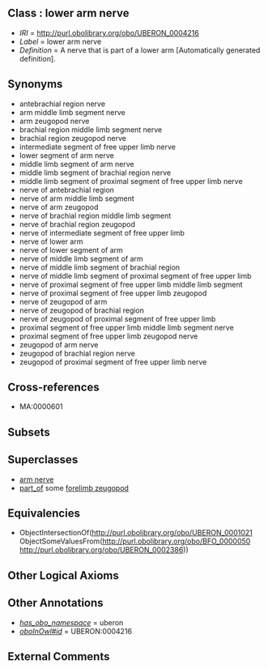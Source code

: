 
## Class : lower arm nerve

 * *IRI* = http://purl.obolibrary.org/obo/UBERON_0004216
 * *Label* = lower arm nerve
 * *Definition* = A nerve that is part of a lower arm [Automatically generated definition].

## Synonyms

 * antebrachial region nerve
 * arm middle limb segment nerve
 * arm zeugopod nerve
 * brachial region middle limb segment nerve
 * brachial region zeugopod nerve
 * intermediate segment of free upper limb nerve
 * lower segment of arm nerve
 * middle limb segment of arm nerve
 * middle limb segment of brachial region nerve
 * middle limb segment of proximal segment of free upper limb nerve
 * nerve of antebrachial region
 * nerve of arm middle limb segment
 * nerve of arm zeugopod
 * nerve of brachial region middle limb segment
 * nerve of brachial region zeugopod
 * nerve of intermediate segment of free upper limb
 * nerve of lower arm
 * nerve of lower segment of arm
 * nerve of middle limb segment of arm
 * nerve of middle limb segment of brachial region
 * nerve of middle limb segment of proximal segment of free upper limb
 * nerve of proximal segment of free upper limb middle limb segment
 * nerve of proximal segment of free upper limb zeugopod
 * nerve of zeugopod of arm
 * nerve of zeugopod of brachial region
 * nerve of zeugopod of proximal segment of free upper limb
 * proximal segment of free upper limb middle limb segment nerve
 * proximal segment of free upper limb zeugopod nerve
 * zeugopod of arm nerve
 * zeugopod of brachial region nerve
 * zeugopod of proximal segment of free upper limb nerve

## Cross-references

 * MA:0000601

## Subsets


## Superclasses

 * [arm nerve](../../UBERON/33/UBERON_0003433.md)
 * [part_of](../../BFO/50/BFO_0000050.md) some [forelimb zeugopod](../../UBERON/86/UBERON_0002386.md)

## Equivalencies

 * ObjectIntersectionOf(<http://purl.obolibrary.org/obo/UBERON_0001021> ObjectSomeValuesFrom(<http://purl.obolibrary.org/obo/BFO_0000050> <http://purl.obolibrary.org/obo/UBERON_0002386>))

## Other Logical Axioms


## Other Annotations

 * *[has_obo_namespace](../../ce/oboInOwl#hasOBONamespace.md)* = uberon
 * *[oboInOwl#id](../../id/oboInOwl#id.md)* = UBERON:0004216

## External Comments

